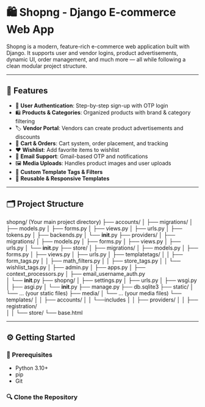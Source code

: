 # 🛍️ Shopng - Django E-commerce Web App

Shopng is a modern, feature-rich e-commerce web application built with Django. It supports user and vendor logins, product advertisements, dynamic UI, order management, and much more — all while following a clean modular project structure.

---

## 🚀 Features

- 🔐 **User Authentication**: Step-by-step sign-up with OTP login
- 🛍️ **Products & Categories**: Organized products with brand & category filtering
- 🏷️ **Vendor Portal**: Vendors can create product advertisements and discounts
- 💼 **Cart & Orders**: Cart system, order placement, and tracking
- ❤️ **Wishlist**: Add favorite items to wishlist
- 📧 **Email Support**: Gmail-based OTP and notifications
- 🖼️ **Media Uploads**: Handles product images and user uploads
- 🧠 **Custom Template Tags & Filters**
- 🎨 **Reusable & Responsive Templates**

---

## 🗂️ Project Structure

shopng/  (Your main project directory)
├── accounts/
│   ├── migrations/
│   ├── models.py
│   ├── forms.py
│   ├── views.py
│   ├── urls.py
│   ├── tokens.py
│   ├── backends.py
│   └── __init__.py
├── providers/
│   ├── migrations/
│   ├── models.py
│   ├── forms.py
│   ├── views.py
│   ├── urls.py
│   └── __init__.py
├── store/
│   ├── migrations/
│   ├── models.py
│   ├── forms.py
│   ├── views.py
│   ├── urls.py
│   ├── templatetags/
│   │   ├── form_tags.py
│   │   ├── math_filters.py
│   │   ├── store_tags.py
│   │   └── wishlist_tags.py
│   ├── admin.py
│   ├── apps.py
│   ├── context_processors.py
│   ├── email_username_auth.py  
│   └── __init__.py
├── shopng/
│   ├── settings.py
│   ├── urls.py
│   ├── wsgi.py
│   ├── asgi.py
│   └── __init__.py
├── manage.py
├── db.sqlite3
├── static/
│   └── ... (your static files)
├── media/
│   └── ... (your media files)
└── templates/
│   │   ├── accounts/ 
│   │   └──includes
│   │   ├── providers/
│   │   ├── registration/  
│   │   └── store/ 
    └── base.html      



---

## ⚙️ Getting Started

### 🔧 Prerequisites
- Python 3.10+
- pip
- Git

### 🔍 Clone the Repository
